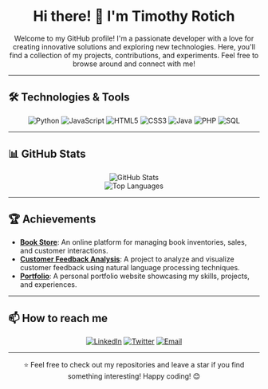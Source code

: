<h1 align="center">Hi there! 👋 I'm Timothy Rotich</h1>

<p align="center">
  Welcome to my GitHub profile! I'm a passionate developer with a love for creating innovative solutions and exploring new technologies. Here, you'll find a collection of my projects, contributions, and experiments. Feel free to browse around and connect with me!
</p>

---

## 🛠 Technologies & Tools

<p align="center">
  <img src="https://img.shields.io/badge/Python-3670A0?style=for-the-badge&logo=python&logoColor=ffdd54" alt="Python" />
  <img src="https://img.shields.io/badge/JavaScript-323330?style=for-the-badge&logo=javascript&logoColor=F7DF1E" alt="JavaScript" />
  <img src="https://img.shields.io/badge/HTML5-E34F26?style=for-the-badge&logo=html5&logoColor=white" alt="HTML5" />
  <img src="https://img.shields.io/badge/CSS3-1572B6?style=for-the-badge&logo=css3&logoColor=white" alt="CSS3" />
  <img src="https://img.shields.io/badge/Java-ED8B00?style=for-the-badge&logo=java&logoColor=white" alt="Java" />
  <img src="https://img.shields.io/badge/PHP-777BB4?style=for-the-badge&logo=php&logoColor=white" alt="PHP" />
  <img src="https://img.shields.io/badge/SQL-4479A1?style=for-the-badge&logo=sql&logoColor=white" alt="SQL" />
</p>

---

## 📊 GitHub Stats

<p align="center">
  <img src="https://github-readme-stats.vercel.app/api?username=rotichtimothy&show_icons=true&theme=radical" alt="GitHub Stats" />
  <br>
  <img src="https://github-readme-stats.vercel.app/api/top-langs/?username=rotichtimothy&layout=compact&theme=radical" alt="Top Languages" />
</p>

---

## 🏆 Achievements

- **[Book Store](https://github.com/rotichtimothy/Book-Store)**: An online platform for managing book inventories, sales, and customer interactions.
- **[Customer Feedback Analysis](https://github.com/rotichtimothy/Customer-Feedback-Analysis)**: A project to analyze and visualize customer feedback using natural language processing techniques.
- **[Portfolio](https://github.com/rotichtimothy/portfolio)**: A personal portfolio website showcasing my skills, projects, and experiences.

---

## 📫 How to reach me

<p align="center">
  <a href="https://www.linkedin.com/in/timothy-rotich-ab414a2a7/"><img src="https://img.shields.io/badge/LinkedIn-0A66C2?style=for-the-badge&logo=linkedin&logoColor=white" alt="LinkedIn" /></a>
  <a href="https://x.com/rtechietim59053"><img src="https://img.shields.io/badge/Twitter-1DA1F2?style=for-the-badge&logo=twitter&logoColor=white" alt="Twitter" /></a>
  <a href="mailto:rotichtimothy202@gmail.com"><img src="https://img.shields.io/badge/Email-D14836?style=for-the-badge&logo=gmail&logoColor=white" alt="Email" /></a>
</p>

---

<p align="center">
  ⭐️ Feel free to check out my repositories and leave a star if you find something interesting! Happy coding! 😊
</p>
